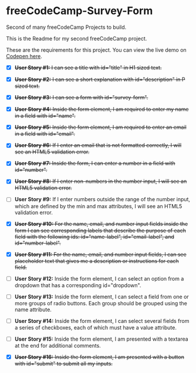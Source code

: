 # freeCodeCamp-Survey-Form

Second of many freeCodeCamp Projects to build.

This is the Readme for my second freeCodeCamp project.

These are the requirements for this project. You can view the live demo on [Codepen here]().

- [x] ~~**User Story #1:** I can see a title with id="title" in H1 sized text.~~

- [x] ~~**User Story #2:** I can see a short explanation with id="description" in P sized text.~~

- [x] ~~**User Story #3:** I can see a form with id="survey-form".~~

- [x] ~~**User Story #4:** Inside the form element, I am required to enter my name in a field with id="name".~~

- [x] ~~**User Story #5:** Inside the form element, I am required to enter an email in a field with id="email".~~

- [x] ~~**User Story #6:** If I enter an email that is not formatted correctly, I will see an HTML5 validation error.~~

- [x] ~~**User Story #7:** Inside the form, I can enter a number in a field with id="number".~~

- [x] ~~**User Story #8:** If I enter non-numbers in the number input, I will see an HTML5 validation error.~~

- [ ] **User Story #9:** If I enter numbers outside the range of the number input, which are defined by the min and max attributes, I will see an HTML5 validation error.

- [x] ~~**User Story #10:** For the name, email, and number input fields inside the form I can see corresponding labels that describe the purpose of each field with the following ids: id="name-label", id="email-label", and id="number-label".~~

- [x] ~~**User Story #11:** For the name, email, and number input fields, I can see placeholder text that gives me a description or instructions for each field.~~

- [ ] **User Story #12:** Inside the form element, I can select an option from a dropdown that has a corresponding id="dropdown".

- [ ] **User Story #13:** Inside the form element, I can select a field from one or more groups of radio buttons. Each group should be grouped using the name attribute.

- [ ] **User Story #14:** Inside the form element, I can select several fields from a series of checkboxes, each of which must have a value attribute.

- [ ] **User Story #15:** Inside the form element, I am presented with a textarea at the end for additional comments.

- [x] ~~**User Story #16:** Inside the form element, I am presented with a button with id="submit" to submit all my inputs.~~

